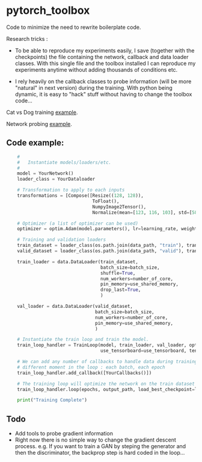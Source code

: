 # pytorch_toolbox

Code to minimize the need to rewrite boilerplate code.

Research tricks : 

- To be able to reproduce my experiments easily, I save (together with the checkpoints) the file containing the network, callback and data loader classes. With this single file and the toolbox installed I can reproduce my experiments anytime without adding thousands of conditions etc.

- I rely heavily on the callback classes to probe information (will be more "natural" in next version) during the training. With python being dynamic, it is easy to "hack" stuff without having to change the toolbox code...

Cat vs Dog training [example](examples/classification).

Network probing [example](examples/probe).

## Code example:

```python
    #
    #   Instantiate models/loaders/etc.
    #
    model = YourNetwork()
    loader_class = YourDataloader

    # Transformation to apply to each inputs
    transformations = [Compose([Resize((128, 128)),
                                ToFloat(),
                                NumpyImage2Tensor(),
                                Normalize(mean=[123, 116, 103], std=[58, 57, 57])])]

    # Optimizer (a list of optimizer can be used)
    optimizer = optim.Adam(model.parameters(), lr=learning_rate, weight_decay=1e-5)

    # Training and validation loaders
    train_dataset = loader_class(os.path.join(data_path, "train"), transformations)
    valid_dataset = loader_class(os.path.join(data_path, "valid"), transformations)

    train_loader = data.DataLoader(train_dataset,
                                   batch_size=batch_size,
                                   shuffle=True,
                                   num_workers=number_of_core,
                                   pin_memory=use_shared_memory,
                                   drop_last=True,
                                   )

    val_loader = data.DataLoader(valid_dataset,
                                 batch_size=batch_size,
                                 num_workers=number_of_core,
                                 pin_memory=use_shared_memory,
                                 )

    # Instantiate the train loop and train the model.
    train_loop_handler = TrainLoop(model, train_loader, val_loader, optimizer, backend, gradient_clip,
                                   use_tensorboard=use_tensorboard, tensorboard_log_path=tensorboard_path)

    # We can add any number of callbacks to handle data during training methods of the callback are called at
    # different moment in the loop : each batch, each epoch
    train_loop_handler.add_callback([YourCallbacks()])

    # The training loop will optimize the network on the train dataset and run the validation
    train_loop_handler.loop(epochs, output_path, load_best_checkpoint=load_best)

    print("Training Complete")
```

## Todo
- Add tools to probe gradient information
- Right now there is no simple way to change the gradient descent process. e.g. If you want to train a GAN by steping the generator and then the discriminator, the backprop step is hard coded in the loop...
